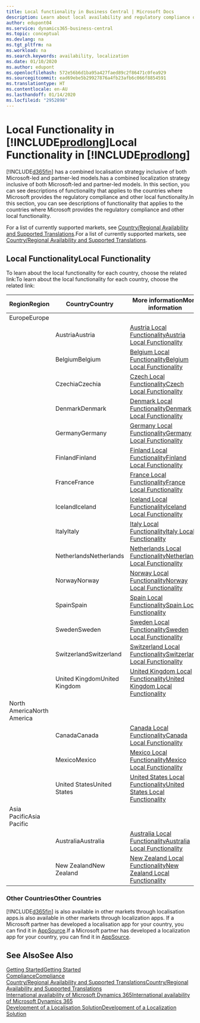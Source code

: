```yaml
---
title: Local functionality in Business Central | Microsoft Docs
description: Learn about local availability and regulatory compliance of Dynamics 365 Business Central.
author: edupont04
ms.service: dynamics365-business-central
ms.topic: conceptual
ms.devlang: na
ms.tgt_pltfrm: na
ms.workload: na
ms.search.keywords: availability, localization
ms.date: 01/10/2020
ms.author: edupont
ms.openlocfilehash: 572e56b6d1ba95a427faed89c2f86471c0fea929
ms.sourcegitcommit: ead69ebe5b29927876a4fb23afb6c066f8854591
ms.translationtype: HT
ms.contentlocale: en-AU
ms.lasthandoff: 01/14/2020
ms.locfileid: "2952898"
---
```

# <a name="local-functionality-in-includeprodlongincludesprodlongmd"></a><span data-ttu-id="1ed65-103">Local Functionality in [!INCLUDE[prodlong](includes/prodlong.md)]</span><span class="sxs-lookup"><span data-stu-id="1ed65-103">Local Functionality in [!INCLUDE[prodlong](includes/prodlong.md)]</span></span>

[!INCLUDE[d365fin](includes/d365fin_md.md)] <span data-ttu-id="1ed65-104">has a combined localisation strategy inclusive of both Microsoft-led and partner-led models.</span><span class="sxs-lookup"><span data-stu-id="1ed65-104">has a combined localization strategy inclusive of both Microsoft-led and partner-led models.</span></span> <span data-ttu-id="1ed65-105">In this section, you can see descriptions of functionality that applies to the countries where Microsoft provides the regulatory compliance and other local functionality.</span><span class="sxs-lookup"><span data-stu-id="1ed65-105">In this section, you can see descriptions of functionality that applies to the countries where Microsoft provides the regulatory compliance and other local functionality.</span></span>  

<span data-ttu-id="1ed65-106">For a list of currently supported markets, see [Country/Regional Availability and Supported Translations](/dynamics365/business-central/dev-itpro/compliance/apptest-countries-and-translations?toc=/dynamics365/business-central/toc.json).</span><span class="sxs-lookup"><span data-stu-id="1ed65-106">For a list of currently supported markets, see [Country/Regional Availability and Supported Translations](/dynamics365/business-central/dev-itpro/compliance/apptest-countries-and-translations?toc=/dynamics365/business-central/toc.json).</span></span>  

## <a name="local-functionality"></a><span data-ttu-id="1ed65-107">Local Functionality</span><span class="sxs-lookup"><span data-stu-id="1ed65-107">Local Functionality</span></span>

<span data-ttu-id="1ed65-108">To learn about the local functionality for each country, choose the related link:</span><span class="sxs-lookup"><span data-stu-id="1ed65-108">To learn about the local functionality for each country, choose the related link:</span></span>

| <span data-ttu-id="1ed65-109">Region</span><span class="sxs-lookup"><span data-stu-id="1ed65-109">Region</span></span> | <span data-ttu-id="1ed65-110">Country</span><span class="sxs-lookup"><span data-stu-id="1ed65-110">Country</span></span> | <span data-ttu-id="1ed65-111">More information</span><span class="sxs-lookup"><span data-stu-id="1ed65-111">More information</span></span> |
| --- | --- |--- |
| <span data-ttu-id="1ed65-112">Europe</span><span class="sxs-lookup"><span data-stu-id="1ed65-112">Europe</span></span> |  | |
|        | <span data-ttu-id="1ed65-113">Austria</span><span class="sxs-lookup"><span data-stu-id="1ed65-113">Austria</span></span> | [<span data-ttu-id="1ed65-114">Austria Local Functionality</span><span class="sxs-lookup"><span data-stu-id="1ed65-114">Austria Local Functionality</span></span>](localfunctionality/austria/austria-local-functionality.md) |
|        | <span data-ttu-id="1ed65-115">Belgium</span><span class="sxs-lookup"><span data-stu-id="1ed65-115">Belgium</span></span> | [<span data-ttu-id="1ed65-116">Belgium Local Functionality</span><span class="sxs-lookup"><span data-stu-id="1ed65-116">Belgium Local Functionality</span></span>](localfunctionality/belgium/belgium-local-functionality.md) |
|        | <span data-ttu-id="1ed65-117">Czechia</span><span class="sxs-lookup"><span data-stu-id="1ed65-117">Czechia</span></span> | [<span data-ttu-id="1ed65-118">Czech Local Functionality</span><span class="sxs-lookup"><span data-stu-id="1ed65-118">Czech Local Functionality</span></span>](localfunctionality/czech/czech-local-functionality.md) |
|        | <span data-ttu-id="1ed65-119">Denmark</span><span class="sxs-lookup"><span data-stu-id="1ed65-119">Denmark</span></span> | [<span data-ttu-id="1ed65-120">Denmark Local Functionality</span><span class="sxs-lookup"><span data-stu-id="1ed65-120">Denmark Local Functionality</span></span>](localfunctionality/denmark/denmark-local-functionality.md) |
|        | <span data-ttu-id="1ed65-121">Germany</span><span class="sxs-lookup"><span data-stu-id="1ed65-121">Germany</span></span> | [<span data-ttu-id="1ed65-122">Germany Local Functionality</span><span class="sxs-lookup"><span data-stu-id="1ed65-122">Germany Local Functionality</span></span>](localfunctionality/germany/germany-local-functionality.md) |
|        | <span data-ttu-id="1ed65-123">Finland</span><span class="sxs-lookup"><span data-stu-id="1ed65-123">Finland</span></span> | [<span data-ttu-id="1ed65-124">Finland Local Functionality</span><span class="sxs-lookup"><span data-stu-id="1ed65-124">Finland Local Functionality</span></span>](localfunctionality/finland/finland-local-functionality.md) |
|        | <span data-ttu-id="1ed65-125">France</span><span class="sxs-lookup"><span data-stu-id="1ed65-125">France</span></span> | [<span data-ttu-id="1ed65-126">France Local Functionality</span><span class="sxs-lookup"><span data-stu-id="1ed65-126">France Local Functionality</span></span>](localfunctionality/france/france-local-functionality.md) |
|        | <span data-ttu-id="1ed65-127">Iceland</span><span class="sxs-lookup"><span data-stu-id="1ed65-127">Iceland</span></span> | [<span data-ttu-id="1ed65-128">Iceland Local Functionality</span><span class="sxs-lookup"><span data-stu-id="1ed65-128">Iceland Local Functionality</span></span>](localfunctionality/iceland/iceland-local-functionality.md) |
|        | <span data-ttu-id="1ed65-129">Italy</span><span class="sxs-lookup"><span data-stu-id="1ed65-129">Italy</span></span> | [<span data-ttu-id="1ed65-130">Italy Local Functionality</span><span class="sxs-lookup"><span data-stu-id="1ed65-130">Italy Local Functionality</span></span>](localfunctionality/italy/italy-local-functionality.md) |
|        | <span data-ttu-id="1ed65-131">Netherlands</span><span class="sxs-lookup"><span data-stu-id="1ed65-131">Netherlands</span></span> | [<span data-ttu-id="1ed65-132">Netherlands Local Functionality</span><span class="sxs-lookup"><span data-stu-id="1ed65-132">Netherlands Local Functionality</span></span>](localfunctionality/netherlands/netherlands-local-functionality.md) |
|        | <span data-ttu-id="1ed65-133">Norway</span><span class="sxs-lookup"><span data-stu-id="1ed65-133">Norway</span></span> | [<span data-ttu-id="1ed65-134">Norway Local Functionality</span><span class="sxs-lookup"><span data-stu-id="1ed65-134">Norway Local Functionality</span></span>](localfunctionality/norway/norway-local-functionality.md) |
|        | <span data-ttu-id="1ed65-135">Spain</span><span class="sxs-lookup"><span data-stu-id="1ed65-135">Spain</span></span> | [<span data-ttu-id="1ed65-136">Spain Local Functionality</span><span class="sxs-lookup"><span data-stu-id="1ed65-136">Spain Local Functionality</span></span>](localfunctionality/spain/spain-local-functionality.md) |
|        | <span data-ttu-id="1ed65-137">Sweden</span><span class="sxs-lookup"><span data-stu-id="1ed65-137">Sweden</span></span> | [<span data-ttu-id="1ed65-138">Sweden Local Functionality</span><span class="sxs-lookup"><span data-stu-id="1ed65-138">Sweden Local Functionality</span></span>](localfunctionality/sweden/sweden-local-functionality.md) |
|        | <span data-ttu-id="1ed65-139">Switzerland</span><span class="sxs-lookup"><span data-stu-id="1ed65-139">Switzerland</span></span> | [<span data-ttu-id="1ed65-140">Switzerland Local Functionality</span><span class="sxs-lookup"><span data-stu-id="1ed65-140">Switzerland Local Functionality</span></span>](localfunctionality/switzerland/switzerland-local-functionality.md) |
|        | <span data-ttu-id="1ed65-141">United Kingdom</span><span class="sxs-lookup"><span data-stu-id="1ed65-141">United Kingdom</span></span> | [<span data-ttu-id="1ed65-142">United Kingdom Local Functionality</span><span class="sxs-lookup"><span data-stu-id="1ed65-142">United Kingdom Local Functionality</span></span>](localfunctionality/unitedkingdom/united-kingdom-local-functionality.md) |
| <span data-ttu-id="1ed65-143">North America</span><span class="sxs-lookup"><span data-stu-id="1ed65-143">North America</span></span> |       |  |
|        | <span data-ttu-id="1ed65-144">Canada</span><span class="sxs-lookup"><span data-stu-id="1ed65-144">Canada</span></span>|[<span data-ttu-id="1ed65-145">Canada Local Functionality</span><span class="sxs-lookup"><span data-stu-id="1ed65-145">Canada Local Functionality</span></span>](localfunctionality/canada/canada-local-functionality.md) |
|        | <span data-ttu-id="1ed65-146">Mexico</span><span class="sxs-lookup"><span data-stu-id="1ed65-146">Mexico</span></span> | [<span data-ttu-id="1ed65-147">Mexico Local Functionality</span><span class="sxs-lookup"><span data-stu-id="1ed65-147">Mexico Local Functionality</span></span>](localfunctionality/mexico/mexico-local-functionality.md) |
|        | <span data-ttu-id="1ed65-148">United States</span><span class="sxs-lookup"><span data-stu-id="1ed65-148">United States</span></span>|[<span data-ttu-id="1ed65-149">United States Local Functionality</span><span class="sxs-lookup"><span data-stu-id="1ed65-149">United States Local Functionality</span></span>](localfunctionality/unitedstates/united-states-local-functionality.md) |
| <span data-ttu-id="1ed65-150">Asia Pacific</span><span class="sxs-lookup"><span data-stu-id="1ed65-150">Asia Pacific</span></span> |       |  |
|        | <span data-ttu-id="1ed65-151">Australia</span><span class="sxs-lookup"><span data-stu-id="1ed65-151">Australia</span></span> | [<span data-ttu-id="1ed65-152">Australia Local Functionality</span><span class="sxs-lookup"><span data-stu-id="1ed65-152">Australia Local Functionality</span></span>](localfunctionality/australia/australia-local-functionality.md) |
|        | <span data-ttu-id="1ed65-153">New Zealand</span><span class="sxs-lookup"><span data-stu-id="1ed65-153">New Zealand</span></span> | [<span data-ttu-id="1ed65-154">New Zealand Local Functionality</span><span class="sxs-lookup"><span data-stu-id="1ed65-154">New Zealand Local Functionality</span></span>](localfunctionality/newzealand/new-zealand-local-functionality.md) |

### <a name="other-countries"></a><span data-ttu-id="1ed65-155">Other Countries</span><span class="sxs-lookup"><span data-stu-id="1ed65-155">Other Countries</span></span>
[!INCLUDE[d365fin](includes/d365fin_md.md)] <span data-ttu-id="1ed65-156">is also available in other markets through localisation apps.</span><span class="sxs-lookup"><span data-stu-id="1ed65-156">is also available in other markets through localization apps.</span></span> <span data-ttu-id="1ed65-157">If a Microsoft partner has developed a localisation app for your country, you can find it in [AppSource](https://appsource.microsoft.com/product/dynamics-365-business-central/).</span><span class="sxs-lookup"><span data-stu-id="1ed65-157">If a Microsoft partner has developed a localization app for your country, you can find it in [AppSource](https://appsource.microsoft.com/product/dynamics-365-business-central/).</span></span>

## <a name="see-also"></a><span data-ttu-id="1ed65-158">See Also</span><span class="sxs-lookup"><span data-stu-id="1ed65-158">See Also</span></span>
[<span data-ttu-id="1ed65-159">Getting Started</span><span class="sxs-lookup"><span data-stu-id="1ed65-159">Getting Started</span></span>](product-get-started.md)  
[<span data-ttu-id="1ed65-160">Compliance</span><span class="sxs-lookup"><span data-stu-id="1ed65-160">Compliance</span></span>](compliance/compliance-overview.md)  
[<span data-ttu-id="1ed65-161">Country/Regional Availability and Supported Translations</span><span class="sxs-lookup"><span data-stu-id="1ed65-161">Country/Regional Availability and Supported Translations</span></span>](/dynamics365/business-central/dev-itpro/compliance/apptest-countries-and-translations?toc=/dynamics365/business-central/toc.json)  
[<span data-ttu-id="1ed65-162">International availability of Microsoft Dynamics 365</span><span class="sxs-lookup"><span data-stu-id="1ed65-162">International availability of Microsoft Dynamics 365</span></span>](/dynamics365/get-started/availability)  
[<span data-ttu-id="1ed65-163">Development of a Localisation Solution</span><span class="sxs-lookup"><span data-stu-id="1ed65-163">Development of a Localization Solution</span></span>](/dynamics365/business-central/dev-itpro/developer/readiness/readiness-develop-localization)  
